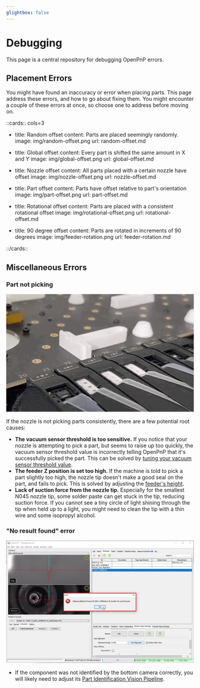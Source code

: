```yaml
---
glightbox: false
---
```


# Debugging

This page is a central repository for debugging OpenPnP errors.

## Placement Errors

You might have found an inaccuracy or error when placing parts. This page address these errors, and how to go about fixing them. You might encounter a couple of these errors at once, so choose one to address before moving on.

::cards:: cols=3

- title: Random offset
  content: Parts are placed seemingly randomly.
  image: img/random-offset.png
  url: random-offset.md

- title: Global offset
  content: Every part is shifted the same amount in X and Y
  image: img/global-offset.png
  url: global-offset.md

- title: Nozzle offset
  content: All parts placed with a certain nozzle have offset
  image: img/nozzle-offset.png
  url: nozzle-offset.md

- title: Part offset
  content: Parts have offset relative to part's orientation
  image: img/part-offset.png
  url: part-offset.md

- title: Rotational offset
  content: Parts are placed with a consistent rotational offset
  image: img/rotational-offset.png
  url: rotational-offset.md

- title: 90 degree offset
  content: Parts are rotated in increments of 90 degrees
  image: img/feeder-rotation.png
  url: feeder-rotation.md

::/cards::

## Miscellaneous Errors

### Part not picking

![part fails picking](img/mispick.gif)

If the nozzle is not picking parts consistently, there are a few potential root causes:

- **The vacuum sensor threshold is too sensitive.** If you notice that your nozzle is attempting to pick a part, but seems to raise up too quickly, the vacuum sensor threshold value is incorrectly telling OpenPnP that it's successfully picked the part. This can be solved by [tuning your vacuum sensor threshold value](/openpnp/calibration/10-vacuum-sensor).
- **The feeder Z position is set too high.** If the machine is told to pick a part slightly too high, the nozzle tip doesn't make a good seal on the part, and fails to pick. This is solved by adjusting the [feeder's height](/feeders/7-setting-pick-position/setting-pick-position/).
- **Lack of suction force from the nozzle tip.** Especially for the smallest N045 nozzle tip, some solder paste can get stuck in the tip, reducing suction force. If you cannot see a tiny circle of light shining through the tip when held up to a light, you might need to clean the tip with a thin wire and some isopropyl alcohol.

### "No result found" error

![no parts found error](/openpnp/vision-pipeline-adjustment/images/no-parts-found.png)

- If the component was not identified by the bottom camera correctly, you will likely need to adjust its [Part Identification Vision Pipeline](/openpnp/vision-pipeline-adjustment/5-part-identification-pipeline.md).
